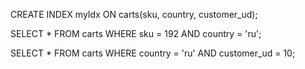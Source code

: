 CREATE INDEX myIdx ON carts(sku, country, customer_ud);

SELECT *
FROM carts
WHERE sku = 192 AND country = 'ru';

SELECT *
FROM carts
WHERE country = 'ru' AND customer_ud = 10;